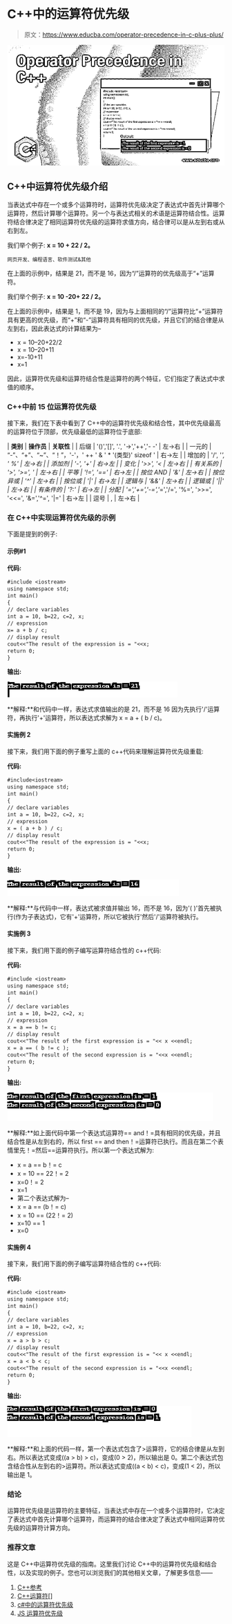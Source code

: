 # C++中的运算符优先级

> 原文：<https://www.educba.com/operator-precedence-in-c-plus-plus/>

![Operator Precedence in C++](img/1dea01a6fe33ffdef635e09c272815bf.png)



## C++中运算符优先级介绍

当表达式中存在一个或多个运算符时，运算符优先级决定了表达式中首先计算哪个运算符，然后计算哪个运算符。另一个与表达式相关的术语是运算符结合性。运算符结合律决定了相同运算符优先级的运算符求值方向，结合律可以是从左到右或从右到左。

我们举个例子: **x = 10 + 22 / 2。**

<small>网页开发、编程语言、软件测试&其他</small>

在上面的示例中，结果是 21，而不是 16，因为“/”运算符的优先级高于“+”运算符。

我们举个例子: **x = 10 -20+ 22 / 2。**

在上面的示例中，结果是 1，而不是 19，因为与上面相同的“/”运算符比“+”运算符具有更高的优先级，而“+”和“-”运算符具有相同的优先级，并且它们的结合律是从左到右，因此表达式的计算结果为–

*   x = 10–20+22/2
*   x = 10–20+11
*   x=-10+11
*   x=1

因此，运算符优先级和运算符结合性是运算符的两个特征，它们指定了表达式中求值的顺序。

### C++中前 15 位运算符优先级

接下来，我们在下表中看到了 C++中的运算符优先级和结合性，其中优先级最高的运算符位于顶部，优先级最低的运算符位于底部:

| **类别** | **操作员** | **关联性** |
| 后缀 | '()','[]', '.', '->','++','- -' | 左->右 |
| 一元的 | “-”、“+”、“~”、“！”，'-'，' ++ ' & ' * '(类型)' sizeof ' | 右->左 |
| 增加的 | '/', '*', ' %' | 左->右 |
| 添加剂 | '-', '+' | 右->左 |
| 变化 | '>>', '< | 左->右 |
| 有关系的 | '>', '>=', ' | 左->右 |
| 平等 | '!=', '==' | 右->左 |
| 按位 AND | '&' | 左->右 |
| 按位异或 | '^' | 左->右 |
| 按位或 | '&#124;' | 右->左 |
| 逻辑与 | '&&' | 左->右 |
| 逻辑或 | '&#124;&#124;' | 左->右 |
| 有条件的 | '?:' | 右->左 |
| 分配 | '=','+=','-=','*=','/=', '%=', '>>=', '<<=', '&=','^=', '&#124;=' | 右->左 |
| 逗号 | , | 左->右 |

### 在 C++中实现运算符优先级的示例

下面是提到的例子:

#### 示例#1

**代码:**

```
#include <iostream>
using namespace std;
int main()
{
// declare variables
int a = 10, b=22, c=2, x;
// expression
x= a + b / c;
// display result
cout<<"The result of the expression is = "<<x;
return 0;
}
```

**输出:**

![Operator Precedence in C++ - 1](img/94e488166a0c8136c8212f058a3d17dd.png)



**解释:**和代码中一样，表达式求值输出的是 21，而不是 16 因为先执行'/'运算符，再执行'+'运算符，所以表达式求解为 x = a + ( b / c)。

#### 实施例 2

接下来，我们用下面的例子重写上面的 c++代码来理解运算符优先级重载:

**代码:**

```
#include<iostream>
using namespace std;
int main()
{
// declare variables
int a = 10, b=22, c=2, x;
// expression
x = ( a + b ) / c;
// display result
cout<<"The result of the expression is = "<<x;
return 0;
}
```

**输出:**

![Operator Precedence in C++ - 2](img/7bc7a43b0f6b139c946c282491127e92.png)



**解释:**与代码中一样，表达式被求值并输出 16，而不是 16，因为'( )'首先被执行(作为子表达式)，它有'+'运算符，所以它被执行'然后'/'运算符被执行。

#### 实施例 3

接下来，我们用下面的例子编写运算符结合性的 c++代码:

**代码:**

```
#include <iostream>
using namespace std;
int main()
{
// declare variables
int a = 10, b=22, c=2, x;
// expression
x = a == b != c;
// display result
cout<<"The result of the first expression is = "<< x <<endl;
x = a == ( b != c );
cout<<"The result of the second expression is = "<<x <<endl;
return 0;
}
```

**输出:**

![== operator](img/ef3642bddfe5eca5dd6b1ce332b19a0b.png)



**解释:**如上面代码中第一个表达式运算符== and！=具有相同的优先级，并且结合性是从左到右的，所以 first == and then！=运算符已执行。而且在第二个表情里先！=然后==运算符执行。所以第一个表达式解为:

*   x = a == b！= c
*   x = 10 == 22！= 2
*   x=0！= 2
*   x=1
*   第二个表达式解为–
*   x = a == (b！= c)
*   x = 10 == (22！= 2)
*   x=10 == 1
*   x=0

#### 实施例 4

接下来，我们用下面的例子编写运算符结合性的 c++代码:

**代码:**

```
#include <iostream>
using namespace std;
int main()
{
// declare variables
int a = 10, b=22, c=2, x;
// expression
x = a > b > c;
// display result
cout<<"The result of the first expression is = "<< x <<endl;
x = a < b < c;
cout<<"The result of the second expression is = "<<x <<endl;
return 0;
}
```

**输出:**

![Example - 4](img/292d62cc97d9fc8577476fc6b759e4ee.png)



**解释:**和上面的代码一样，第一个表达式包含了>运算符，它的结合律是从左到右。所以表达式变成((a > b) > c)，变成(0 > 2)，所以输出是 0。第二个表达式包含结合性从左到右的>运算符。所以表达式变成((a < b) < c)，变成(1 < 2)，所以输出是 1。

### 结论

运算符优先级是运算符的主要特征，当表达式中存在一个或多个运算符时，它决定了表达式中首先计算哪个运算符，而运算符的结合律决定了表达式中相同运算符优先级的运算符计算方向。

### 推荐文章

这是 C++中运算符优先级的指南。这里我们讨论 C++中的运算符优先级和结合性，以及实现的例子。您也可以浏览我们的其他相关文章，了解更多信息——

1.  [C++参考](https://www.educba.com/c-plus-plus-reference/)
2.  [C++运算符[]](https://www.educba.com/c-plus-plus-operator/)
3.  [c#中的运算符优先级](https://www.educba.com/operator-precedence-in-c-sharp/)
4.  [JS 运算符优先级](https://www.educba.com/js-operator-precedence/)





